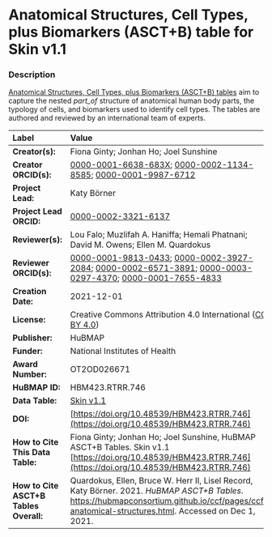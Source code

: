 # Anatomical Structures, Cell Types, plus Biomarkers (ASCT+B) table for Skin v1.1

### Description
[Anatomical Structures, Cell Types, plus Biomarkers (ASCT+B) tables](https://hubmapconsortium.github.io/ccf/pages/ccf-anatomical-structures.html) aim to capture the nested *part_of* structure of anatomical human body parts, the typology of cells, and biomarkers used to identify cell types. The tables are authored and reviewed by an international team of experts.

| Label | Value |
| :------------- |:-------------|
| **Creator(s):** | Fiona Ginty; Jonhan Ho; Joel Sunshine |
| **Creator ORCID(s):** | [0000-0001-6638-683X](https://orcid.org/0000-0001-6638-683X); [0000-0002-1134-8585](https://orcid.org/0000-0002-1134-8585); [0000-0001-9987-6712](https://orcid.org/0000-0001-9987-6712   ) |
| **Project Lead:** | Katy B&ouml;rner |
| **Project Lead ORCID:** | [0000-0002-3321-6137](https://orcid.org/0000-0002-3321-6137) |
| **Reviewer(s):** | Lou Falo; Muzlifah A. Haniffa; Hemali Phatnani; David M. Owens; Ellen M. Quardokus   |
| **Reviewer ORCID(s):** | [0000-0001-9813-0433](https://orcid.org/0000-0001-9813-0433); [0000-0002-3927-2084](https://orcid.org/0000-0002-3927-2084); [0000-0002-6571-3891](https://orcid.org/0000-0002-6571-3891); [0000-0003-0297-4370](https://orcid.org/0000-0003-0297-4370); [0000-0001-7655-4833](https://orcid.org/0000-0001-7655-4833) |
| **Creation Date:** | 2021-12-01 |
| **License:** | Creative Commons Attribution 4.0 International ([CC BY 4.0](https://creativecommons.org/licenses/by/4.0/)) |
| **Publisher:** | HuBMAP |
| **Funder:** | National Institutes of Health |
| **Award Number:** | OT2OD026671 |
| **HuBMAP ID:** | HBM423.RTRR.746 |
| **Data Table:** | [Skin v1.1](https://hubmapconsortium.github.io/ccf-releases/v1.1/asct-b/ASCT-B_VH_Skin.csv)  |
| **DOI:** | [https://doi.org/10.48539/HBM423.RTRR.746](https://doi.org/10.48539/HBM423.RTRR.746) |
| **How to Cite This Data Table:** | Fiona Ginty; Jonhan Ho; Joel Sunshine, HuBMAP ASCT+B Tables. Skin v1.1 [https://doi.org/10.48539/HBM423.RTRR.746](https://doi.org/10.48539/HBM423.RTRR.746) |
| **How to Cite ASCT+B Tables Overall:** | Quardokus, Ellen, Bruce W. Herr II, Lisel Record, Katy B&ouml;rner. 2021. *HuBMAP ASCT+B Tables*. https://hubmapconsortium.github.io/ccf/pages/ccf-anatomical-structures.html. Accessed on Dec 1, 2021. |
